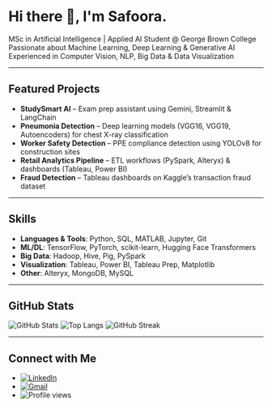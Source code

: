 # Hi there 👋, I'm Safoora.


 MSc in Artificial Intelligence |  Applied AI Student @ George Brown College  
 Passionate about Machine Learning, Deep Learning & Generative AI  
 Experienced in Computer Vision, NLP, Big Data & Data Visualization  

---

##  Featured Projects
- **StudySmart AI** – Exam prep assistant using Gemini, Streamlit & LangChain  
- **Pneumonia Detection** – Deep learning models (VGG16, VGG19, Autoencoders) for chest X-ray classification  
- **Worker Safety Detection** – PPE compliance detection using YOLOv8 for construction sites  
- **Retail Analytics Pipeline** – ETL workflows (PySpark, Alteryx) & dashboards (Tableau, Power BI)  
- **Fraud Detection** – Tableau dashboards on Kaggle’s transaction fraud dataset  

---

##  Skills
- **Languages & Tools**: Python, SQL, MATLAB, Jupyter, Git  
- **ML/DL**: TensorFlow, PyTorch, scikit-learn, Hugging Face Transformers  
- **Big Data**: Hadoop, Hive, Pig, PySpark  
- **Visualization**: Tableau, Power BI, Tableau Prep, Matplotlib  
- **Other**: Alteryx, MongoDB, MySQL  

---

##  GitHub Stats
![GitHub Stats](https://github-readme-stats.vercel.app/api?username=AkramiSafoora&show_icons=true&theme=radical)
![Top Langs](https://github-readme-stats.vercel.app/api/top-langs/?username=AkramiSafoora&layout=compact&theme=radical)
![GitHub Streak](https://streak-stats.demolab.com?user=AkramiSafoora&theme=radical)

---

##  Connect with Me
- [![LinkedIn](https://img.shields.io/badge/LinkedIn-blue?style=for-the-badge&logo=linkedin)](www.linkedin.com/in/safoora-akrami-ai)
-  [![Gmail](https://img.shields.io/badge/Gmail-D14836?style=for-the-badge&logo=gmail&logoColor=white)](mailto:safoora.akrami@gmail.com)
-  ![Profile views](https://komarev.com/ghpvc/?username=AkramiSafoora&label=Profile%20Views&color=0e75b6&style=flat)

